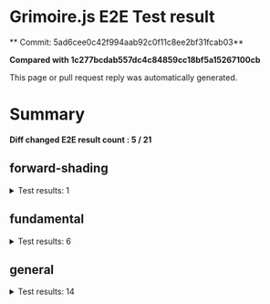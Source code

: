# Grimoire.js E2E Test result

** Commit: 5ad6cee0c42f994aab92c0f11c8ee2bf31fcab03**

**Compared with 1c277bcdab557dc4c84859cc18bf5a15267100cb**

This page or pull request reply was automatically generated.

# Summary

**Diff changed E2E result count : 5 / 21**



## forward-shading

<details>
    <summary>Test results: 1</summary>

<details>
    <summary>0:forward-shading/pbr-rougness-metallic[PASSED] -- (load: 3789 / waitFor: )</summary>





<img src="https://146-108731811-gh.circle-artifacts.com/0/tmp/circle-artifacts.lv4XsOJ/diff/forward-shadingpbr-rougness-metallic.png"/>




<a href="http://jsrun.it/kyasbal/gCfn3#fundamental&#x3D;staging-5ad6cee0c42f994aab92c0f11c8ee2bf31fcab03">OPEN</a>



<details>
    <summary>Logs</summary>

```
log:%cGrimoire.js v0.21.1
plugins:

  1 : grimoirejs-math@1.15.1
  2 : grimoirejs-fundamental@0.30.0beta5
  3 : grimoirejs-forward-shading@1.10.1

To suppress this message,please inject a line &quot;gr.debug &#x3D; false;&quot; on the initializing timing. color:#44F;font-weight:bold;
```

</details>

<details>
    <summary>Meta</summary>


|Key|Value|
|:-:|:-:|
|config|[object Object]|
|loadTime|3789|
|logs|[object Object]|
|diffTestResult|true|
|url|http://jsrun.it/kyasbal/gCfn3#fundamental&#x3D;staging-5ad6cee0c42f994aab92c0f11c8ee2bf31fcab03|


</details>

<details>
    <summary>Config</summary>


|Key|Value|
|:-:|:-:|
|url|http://jsrun.it/kyasbal/gCfn3|
|timeout|100000|
|waitFor||
|width|640|
|height|480|
|threshold|3%|
|shift|2|
|group|forward-shading|
|name|pbr-rougness-metallic|


</details>


</details>


---

 

</details>


## fundamental

<details>
    <summary>Test results: 6</summary>

<details>
    <summary>0:fundamental/texture-direction[PASSED] -- (load: 4340 / waitFor: )</summary>





<img src="https://146-108731811-gh.circle-artifacts.com/1/tmp/circle-artifacts.AoVoLxQ/diff/fundamentaltexture-direction.png"/>




<a href="https://codepen.io/kyasbal-1994/debug/gXMBJV#fundamental&#x3D;staging-5ad6cee0c42f994aab92c0f11c8ee2bf31fcab03">OPEN</a>



<details>
    <summary>Logs</summary>

```
log:%cGrimoire.js v0.21.1
plugins:

  1 : grimoirejs-math@1.15.1
  2 : grimoirejs-fundamental@0.30.0beta5

To suppress this message,please inject a line &quot;gr.debug &#x3D; false;&quot; on the initializing timing. color:#44F;font-weight:bold;
```

</details>

<details>
    <summary>Meta</summary>


|Key|Value|
|:-:|:-:|
|config|[object Object]|
|loadTime|4340|
|logs|[object Object]|
|diffTestResult|true|
|url|https://codepen.io/kyasbal-1994/debug/gXMBJV#fundamental&#x3D;staging-5ad6cee0c42f994aab92c0f11c8ee2bf31fcab03|


</details>

<details>
    <summary>Config</summary>


|Key|Value|
|:-:|:-:|
|url|https://codepen.io/kyasbal-1994/debug/gXMBJV|
|timeout|100000|
|waitFor||
|width|640|
|height|480|
|threshold|3%|
|shift|2|
|group|fundamental|
|name|texture-direction|


</details>


</details>


---


<details>
    <summary>1:fundamental/uv[PASSED] -- (load: 3053 / waitFor: )</summary>





<img src="https://146-108731811-gh.circle-artifacts.com/2/tmp/circle-artifacts.VXePXqq/diff/fundamentaluv.png"/>




<a href="https://codepen.io/kyasbal-1994/debug/vWXLLK#fundamental&#x3D;staging-5ad6cee0c42f994aab92c0f11c8ee2bf31fcab03">OPEN</a>



<details>
    <summary>Logs</summary>

```
log:%cGrimoire.js v0.21.1
plugins:

  1 : grimoirejs-math@1.15.1
  2 : grimoirejs-fundamental@0.30.0beta5

To suppress this message,please inject a line &quot;gr.debug &#x3D; false;&quot; on the initializing timing. color:#44F;font-weight:bold;
```

</details>

<details>
    <summary>Meta</summary>


|Key|Value|
|:-:|:-:|
|config|[object Object]|
|loadTime|3053|
|logs|[object Object]|
|diffTestResult|true|
|url|https://codepen.io/kyasbal-1994/debug/vWXLLK#fundamental&#x3D;staging-5ad6cee0c42f994aab92c0f11c8ee2bf31fcab03|


</details>

<details>
    <summary>Config</summary>


|Key|Value|
|:-:|:-:|
|url|https://codepen.io/kyasbal-1994/debug/vWXLLK|
|timeout|100000|
|waitFor||
|width|640|
|height|480|
|threshold|3%|
|shift|2|
|group|fundamental|
|name|uv|


</details>


</details>


---


<details>
    <summary>2:fundamental/normal[PASSED] -- (load: 3326 / waitFor: )</summary>





<img src="https://146-108731811-gh.circle-artifacts.com/3/tmp/circle-artifacts.YOTXgzG/diff/fundamentalnormal.png"/>




<a href="https://codepen.io/kyasbal-1994/debug/RjGroo#fundamental&#x3D;staging-5ad6cee0c42f994aab92c0f11c8ee2bf31fcab03">OPEN</a>



<details>
    <summary>Logs</summary>

```
log:%cGrimoire.js v0.21.1
plugins:

  1 : grimoirejs-math@1.15.1
  2 : grimoirejs-fundamental@0.30.0beta5

To suppress this message,please inject a line &quot;gr.debug &#x3D; false;&quot; on the initializing timing. color:#44F;font-weight:bold;
```

</details>

<details>
    <summary>Meta</summary>


|Key|Value|
|:-:|:-:|
|config|[object Object]|
|loadTime|3326|
|logs|[object Object]|
|diffTestResult|true|
|url|https://codepen.io/kyasbal-1994/debug/RjGroo#fundamental&#x3D;staging-5ad6cee0c42f994aab92c0f11c8ee2bf31fcab03|


</details>

<details>
    <summary>Config</summary>


|Key|Value|
|:-:|:-:|
|url|https://codepen.io/kyasbal-1994/debug/RjGroo|
|timeout|100000|
|waitFor||
|width|640|
|height|480|
|threshold|3%|
|shift|2|
|group|fundamental|
|name|normal|


</details>


</details>


---


<details>
    <summary>3:fundamental/canvasFollowRelative[PASSED] -- (load: 1387 / waitFor: )</summary>





<img src="https://146-108731811-gh.circle-artifacts.com/0/tmp/circle-artifacts.lv4XsOJ/diff/fundamentalcanvasFollowRelative.png"/>




<a href="https://codepen.io/kyasbal-1994/debug/bf323f6b9725ceb75f0865d6dddd68b9#fundamental&#x3D;staging-5ad6cee0c42f994aab92c0f11c8ee2bf31fcab03">OPEN</a>



<details>
    <summary>Logs</summary>

```
log:%cGrimoire.js v0.21.1
plugins:

  1 : grimoirejs-math@1.15.1
  2 : grimoirejs-fundamental@0.30.0beta5

To suppress this message,please inject a line &quot;gr.debug &#x3D; false;&quot; on the initializing timing. color:#44F;font-weight:bold;
```

</details>

<details>
    <summary>Meta</summary>


|Key|Value|
|:-:|:-:|
|config|[object Object]|
|loadTime|1387|
|logs|[object Object]|
|diffTestResult|true|
|url|https://codepen.io/kyasbal-1994/debug/bf323f6b9725ceb75f0865d6dddd68b9#fundamental&#x3D;staging-5ad6cee0c42f994aab92c0f11c8ee2bf31fcab03|


</details>

<details>
    <summary>Config</summary>


|Key|Value|
|:-:|:-:|
|url|https://codepen.io/kyasbal-1994/debug/bf323f6b9725ceb75f0865d6dddd68b9|
|timeout|100000|
|waitFor||
|width|640|
|height|480|
|threshold|3%|
|shift|2|
|group|fundamental|
|name|canvasFollowRelative|


</details>


</details>


---


<details>
    <summary>4:fundamental/canvasConsiderBorder[PASSED] -- (load: 1019 / waitFor: )</summary>





<img src="https://146-108731811-gh.circle-artifacts.com/1/tmp/circle-artifacts.AoVoLxQ/diff/fundamentalcanvasConsiderBorder.png"/>




<a href="https://codepen.io/kyasbal-1994/debug/d448653295e3678bdbbc626bf9192f79#fundamental&#x3D;staging-5ad6cee0c42f994aab92c0f11c8ee2bf31fcab03">OPEN</a>



<details>
    <summary>Logs</summary>

```
log:%cGrimoire.js v0.21.1
plugins:

  1 : grimoirejs-math@1.15.1
  2 : grimoirejs-fundamental@0.30.0beta5

To suppress this message,please inject a line &quot;gr.debug &#x3D; false;&quot; on the initializing timing. color:#44F;font-weight:bold;
```

</details>

<details>
    <summary>Meta</summary>


|Key|Value|
|:-:|:-:|
|config|[object Object]|
|loadTime|1019|
|logs|[object Object]|
|diffTestResult|true|
|url|https://codepen.io/kyasbal-1994/debug/d448653295e3678bdbbc626bf9192f79#fundamental&#x3D;staging-5ad6cee0c42f994aab92c0f11c8ee2bf31fcab03|


</details>

<details>
    <summary>Config</summary>


|Key|Value|
|:-:|:-:|
|url|https://codepen.io/kyasbal-1994/debug/d448653295e3678bdbbc626bf9192f79|
|timeout|100000|
|waitFor||
|width|640|
|height|480|
|threshold|3%|
|shift|2|
|group|fundamental|
|name|canvasConsiderBorder|


</details>


</details>


---


### 5:fundamental/dynamicParentSizeChange\[NOT TESTED BEFORE\]

* load: 1347
* waitFor: 




<img src="https://146-108731811-gh.circle-artifacts.com/2/tmp/circle-artifacts.VXePXqq/current/fundamentaldynamicParentSizeChange.png"/>




<a href="https://codepen.io/kyasbal-1994/debug/074bef092e7a50ed3e33fe7c75c923e6#fundamental&#x3D;staging-5ad6cee0c42f994aab92c0f11c8ee2bf31fcab03">OPEN</a>



<details>
    <summary>Logs</summary>

```
log:%cGrimoire.js v0.21.1
plugins:

  1 : grimoirejs-math@1.15.1
  2 : grimoirejs-fundamental@0.30.0beta5

To suppress this message,please inject a line &quot;gr.debug &#x3D; false;&quot; on the initializing timing. color:#44F;font-weight:bold;
```

</details>

<details>
    <summary>Meta</summary>


|Key|Value|
|:-:|:-:|
|config|[object Object]|
|loadTime|1347|
|logs|[object Object]|
|diffTestResult|true|
|url|https://codepen.io/kyasbal-1994/debug/074bef092e7a50ed3e33fe7c75c923e6#fundamental&#x3D;staging-5ad6cee0c42f994aab92c0f11c8ee2bf31fcab03|


</details>

<details>
    <summary>Config</summary>


|Key|Value|
|:-:|:-:|
|url|https://codepen.io/kyasbal-1994/debug/074bef092e7a50ed3e33fe7c75c923e6|
|timeout|100000|
|waitFor||
|width|640|
|height|480|
|threshold|3%|
|shift|2|
|group|fundamental|
|name|dynamicParentSizeChange|


</details>


---

 

</details>


## general

<details>
    <summary>Test results: 14</summary>

<details>
    <summary>0:general/earth[PASSED] -- (load: 2430 / waitFor: )</summary>





<img src="https://146-108731811-gh.circle-artifacts.com/3/tmp/circle-artifacts.YOTXgzG/diff/generalearth.png"/>




<a href="http://jsrun.it/cx20/89C8#fundamental&#x3D;staging-5ad6cee0c42f994aab92c0f11c8ee2bf31fcab03">OPEN</a>



<details>
    <summary>Logs</summary>

```
log:%cGrimoire.js v0.20.1
plugins:

  1 : grimoirejs-math@1.15.1
  2 : grimoirejs-fundamental@0.30.4
  3 : grimoirejs-preset-basic@1.11.15
  4 : grimoirejs-forward-shading@1.10.1

To suppress this message,please inject a line &quot;gr.debug &#x3D; false;&quot; on the initializing timing. color:#44F;font-weight:bold;
```

</details>

<details>
    <summary>Meta</summary>


|Key|Value|
|:-:|:-:|
|config|[object Object]|
|loadTime|2430|
|logs|[object Object]|
|diffTestResult|true|
|url|http://jsrun.it/cx20/89C8#fundamental&#x3D;staging-5ad6cee0c42f994aab92c0f11c8ee2bf31fcab03|


</details>

<details>
    <summary>Config</summary>


|Key|Value|
|:-:|:-:|
|url|http://jsrun.it/cx20/89C8|
|timeout|100000|
|waitFor||
|width|640|
|height|480|
|threshold|3%|
|shift|2|
|group|general|
|name|earth|


</details>


</details>


---


<details>
    <summary>1:general/gltf[PASSED] -- (load: 825 / waitFor: )</summary>





<img src="https://146-108731811-gh.circle-artifacts.com/0/tmp/circle-artifacts.lv4XsOJ/diff/generalgltf.png"/>




<a href="http://jsrun.it/cx20/6ojC#fundamental&#x3D;staging-5ad6cee0c42f994aab92c0f11c8ee2bf31fcab03">OPEN</a>



<details>
    <summary>Logs</summary>

```
log:%cGrimoire.js v0.20.0
plugins:

  1 : grimoirejs-math@1.14.6
  2 : grimoirejs-fundamental@0.28.2
  3 : grimoirejs-preset-basic@1.11.3
  4 : grimoirejs-animation@1.2.0
  5 : grimoirejs-forward-shading@1.7.3
  6 : grimoirejs-gltf@2.2.1

To suppress this message,please inject a line &quot;gr.debug &#x3D; false;&quot; on the initializing timing. color:#44F;font-weight:bold;
```

</details>

<details>
    <summary>Meta</summary>


|Key|Value|
|:-:|:-:|
|config|[object Object]|
|loadTime|825|
|logs|[object Object]|
|diffTestResult|true|
|url|http://jsrun.it/cx20/6ojC#fundamental&#x3D;staging-5ad6cee0c42f994aab92c0f11c8ee2bf31fcab03|


</details>

<details>
    <summary>Config</summary>


|Key|Value|
|:-:|:-:|
|url|http://jsrun.it/cx20/6ojC|
|timeout|100000|
|waitFor||
|width|640|
|height|480|
|threshold|3%|
|shift|2|
|group|general|
|name|gltf|


</details>


</details>


---



### 2:general/posteffect\[CHANGED\]

* load: 2191
* waitFor: 





<img src="https://146-108731811-gh.circle-artifacts.com/1/tmp/circle-artifacts.AoVoLxQ/diff/generalposteffect.png"/>




<a href="http://jsrun.it/cx20/snhP#fundamental&#x3D;staging-5ad6cee0c42f994aab92c0f11c8ee2bf31fcab03">OPEN</a>



<details>
    <summary>Logs</summary>

```
log:%cGrimoire.js v0.19.5
plugins:

  1 : grimoirejs-math@1.14.3
  2 : grimoirejs-fundamental@0.28.2
  3 : grimoirejs-preset-basic@1.11.0

To suppress this message,please inject a line &quot;gr.debug &#x3D; false;&quot; on the initializing timing. color:#44F;font-weight:bold;
```

</details>

<details>
    <summary>Meta</summary>


|Key|Value|
|:-:|:-:|
|config|[object Object]|
|loadTime|2191|
|logs|[object Object]|
|diffTestResult|false|
|url|http://jsrun.it/cx20/snhP#fundamental&#x3D;staging-5ad6cee0c42f994aab92c0f11c8ee2bf31fcab03|


</details>

<details>
    <summary>Config</summary>


|Key|Value|
|:-:|:-:|
|url|http://jsrun.it/cx20/snhP|
|timeout|100000|
|waitFor||
|width|640|
|height|480|
|threshold|3%|
|shift|2|
|group|general|
|name|posteffect|


</details>


---


<details>
    <summary>3:general/primitives[PASSED] -- (load: 1930 / waitFor: )</summary>





<img src="https://146-108731811-gh.circle-artifacts.com/2/tmp/circle-artifacts.VXePXqq/diff/generalprimitives.png"/>




<a href="http://jsrun.it/cx20/WWUy#fundamental&#x3D;staging-5ad6cee0c42f994aab92c0f11c8ee2bf31fcab03">OPEN</a>



<details>
    <summary>Logs</summary>

```
log:%cGrimoire.js v0.20.0
plugins:

  1 : grimoirejs-math@1.14.7
  2 : grimoirejs-fundamental@0.29.2
  3 : grimoirejs-preset-basic@1.11.5

To suppress this message,please inject a line &quot;gr.debug &#x3D; false;&quot; on the initializing timing. color:#44F;font-weight:bold;
```

</details>

<details>
    <summary>Meta</summary>


|Key|Value|
|:-:|:-:|
|config|[object Object]|
|loadTime|1930|
|logs|[object Object]|
|diffTestResult|true|
|url|http://jsrun.it/cx20/WWUy#fundamental&#x3D;staging-5ad6cee0c42f994aab92c0f11c8ee2bf31fcab03|


</details>

<details>
    <summary>Config</summary>


|Key|Value|
|:-:|:-:|
|url|http://jsrun.it/cx20/WWUy|
|timeout|100000|
|waitFor||
|width|640|
|height|480|
|threshold|3%|
|shift|2|
|group|general|
|name|primitives|


</details>


</details>


---


<details>
    <summary>4:general/quaternion[PASSED] -- (load: 1139 / waitFor: )</summary>





<img src="https://146-108731811-gh.circle-artifacts.com/3/tmp/circle-artifacts.YOTXgzG/diff/generalquaternion.png"/>




<a href="http://jsrun.it/cx20/29IU#fundamental&#x3D;staging-5ad6cee0c42f994aab92c0f11c8ee2bf31fcab03">OPEN</a>



<details>
    <summary>Logs</summary>

```
log:%cGrimoire.js v0.20.1
plugins:

  1 : grimoirejs-math@1.14.7
  2 : grimoirejs-fundamental@0.29.4
  3 : grimoirejs-preset-basic@1.11.8

To suppress this message,please inject a line &quot;gr.debug &#x3D; false;&quot; on the initializing timing. color:#44F;font-weight:bold;
```

</details>

<details>
    <summary>Meta</summary>


|Key|Value|
|:-:|:-:|
|config|[object Object]|
|loadTime|1139|
|logs|[object Object]|
|diffTestResult|true|
|url|http://jsrun.it/cx20/29IU#fundamental&#x3D;staging-5ad6cee0c42f994aab92c0f11c8ee2bf31fcab03|


</details>

<details>
    <summary>Config</summary>


|Key|Value|
|:-:|:-:|
|url|http://jsrun.it/cx20/29IU|
|timeout|100000|
|waitFor||
|width|640|
|height|480|
|threshold|3%|
|shift|2|
|group|general|
|name|quaternion|


</details>


</details>


---


<details>
    <summary>5:general/teapod-wireframe[PASSED] -- (load: 887 / waitFor: )</summary>





<img src="https://146-108731811-gh.circle-artifacts.com/0/tmp/circle-artifacts.lv4XsOJ/diff/generalteapod-wireframe.png"/>




<a href="http://jsrun.it/cx20/Ukzk#fundamental&#x3D;staging-5ad6cee0c42f994aab92c0f11c8ee2bf31fcab03">OPEN</a>



<details>
    <summary>Logs</summary>

```
log:%cGrimoire.js v0.20.1
plugins:

  1 : grimoirejs-math@1.14.7
  2 : grimoirejs-fundamental@0.29.4
  3 : grimoirejs-preset-basic@1.11.8

To suppress this message,please inject a line &quot;gr.debug &#x3D; false;&quot; on the initializing timing. color:#44F;font-weight:bold;
```

</details>

<details>
    <summary>Meta</summary>


|Key|Value|
|:-:|:-:|
|config|[object Object]|
|loadTime|887|
|logs|[object Object]|
|diffTestResult|true|
|url|http://jsrun.it/cx20/Ukzk#fundamental&#x3D;staging-5ad6cee0c42f994aab92c0f11c8ee2bf31fcab03|


</details>

<details>
    <summary>Config</summary>


|Key|Value|
|:-:|:-:|
|url|http://jsrun.it/cx20/Ukzk|
|timeout|100000|
|waitFor||
|width|640|
|height|480|
|threshold|3%|
|shift|2|
|group|general|
|name|teapod-wireframe|


</details>


</details>


---


<details>
    <summary>6:general/teapod-normal[PASSED] -- (load: 1598 / waitFor: )</summary>





<img src="https://146-108731811-gh.circle-artifacts.com/1/tmp/circle-artifacts.AoVoLxQ/diff/generalteapod-normal.png"/>




<a href="http://jsrun.it/cx20/MPRv#fundamental&#x3D;staging-5ad6cee0c42f994aab92c0f11c8ee2bf31fcab03">OPEN</a>



<details>
    <summary>Logs</summary>

```
log:%cGrimoire.js v0.20.1
plugins:

  1 : grimoirejs-math@1.14.7
  2 : grimoirejs-fundamental@0.29.4
  3 : grimoirejs-preset-basic@1.11.8

To suppress this message,please inject a line &quot;gr.debug &#x3D; false;&quot; on the initializing timing. color:#44F;font-weight:bold;
```

</details>

<details>
    <summary>Meta</summary>


|Key|Value|
|:-:|:-:|
|config|[object Object]|
|loadTime|1598|
|logs|[object Object]|
|diffTestResult|true|
|url|http://jsrun.it/cx20/MPRv#fundamental&#x3D;staging-5ad6cee0c42f994aab92c0f11c8ee2bf31fcab03|


</details>

<details>
    <summary>Config</summary>


|Key|Value|
|:-:|:-:|
|url|http://jsrun.it/cx20/MPRv|
|timeout|100000|
|waitFor||
|width|640|
|height|480|
|threshold|3%|
|shift|2|
|group|general|
|name|teapod-normal|


</details>


</details>


---



### 7:general/teapod-texture\[CHANGED\]

* load: 1319
* waitFor: 





<img src="https://146-108731811-gh.circle-artifacts.com/2/tmp/circle-artifacts.VXePXqq/diff/generalteapod-texture.png"/>




<a href="http://jsrun.it/cx20/kPYg#fundamental&#x3D;staging-5ad6cee0c42f994aab92c0f11c8ee2bf31fcab03">OPEN</a>



<details>
    <summary>Logs</summary>

```
log:%cGrimoire.js v0.20.1
plugins:

  1 : grimoirejs-math@1.14.7
  2 : grimoirejs-fundamental@0.29.4
  3 : grimoirejs-preset-basic@1.11.8

To suppress this message,please inject a line &quot;gr.debug &#x3D; false;&quot; on the initializing timing. color:#44F;font-weight:bold;
```

</details>

<details>
    <summary>Meta</summary>


|Key|Value|
|:-:|:-:|
|config|[object Object]|
|loadTime|1319|
|logs|[object Object]|
|diffTestResult|false|
|url|http://jsrun.it/cx20/kPYg#fundamental&#x3D;staging-5ad6cee0c42f994aab92c0f11c8ee2bf31fcab03|


</details>

<details>
    <summary>Config</summary>


|Key|Value|
|:-:|:-:|
|url|http://jsrun.it/cx20/kPYg|
|timeout|100000|
|waitFor||
|width|640|
|height|480|
|threshold|3%|
|shift|2|
|group|general|
|name|teapod-texture|


</details>


---


<details>
    <summary>8:general/pbr[PASSED] -- (load: 794 / waitFor: )</summary>





<img src="https://146-108731811-gh.circle-artifacts.com/3/tmp/circle-artifacts.YOTXgzG/diff/generalpbr.png"/>




<a href="http://jsrun.it/cx20/Qurl#fundamental&#x3D;staging-5ad6cee0c42f994aab92c0f11c8ee2bf31fcab03">OPEN</a>



<details>
    <summary>Logs</summary>

```
log:%cGrimoire.js v0.20.1
plugins:

  1 : grimoirejs-math@1.14.8
  2 : grimoirejs-fundamental@0.29.4
  3 : grimoirejs-preset-basic@1.11.9
  4 : grimoirejs-animation@1.2.0
  5 : grimoirejs-forward-shading@1.9.1
  6 : grimoirejs-gltf@2.2.6

To suppress this message,please inject a line &quot;gr.debug &#x3D; false;&quot; on the initializing timing. color:#44F;font-weight:bold;
```

</details>

<details>
    <summary>Meta</summary>


|Key|Value|
|:-:|:-:|
|config|[object Object]|
|loadTime|794|
|logs|[object Object]|
|diffTestResult|true|
|url|http://jsrun.it/cx20/Qurl#fundamental&#x3D;staging-5ad6cee0c42f994aab92c0f11c8ee2bf31fcab03|


</details>

<details>
    <summary>Config</summary>


|Key|Value|
|:-:|:-:|
|url|http://jsrun.it/cx20/Qurl|
|timeout|100000|
|waitFor||
|width|640|
|height|480|
|threshold|3%|
|shift|2|
|group|general|
|name|pbr|


</details>


</details>


---



### 9:general/particles\[CHANGED\]

* load: 1240
* waitFor: 





<img src="https://146-108731811-gh.circle-artifacts.com/0/tmp/circle-artifacts.lv4XsOJ/diff/generalparticles.png"/>




<a href="http://jsrun.it/case2912/6B8h#fundamental&#x3D;staging-5ad6cee0c42f994aab92c0f11c8ee2bf31fcab03">OPEN</a>



<details>
    <summary>Logs</summary>

```
log:%cGrimoire.js v0.21.0
plugins:

  1 : grimoirejs-math@1.15.1
  2 : grimoirejs-fundamental@0.30.5
  3 : grimoirejs-preset-basic@1.11.16

To suppress this message,please inject a line &quot;gr.debug &#x3D; false;&quot; on the initializing timing. color:#44F;font-weight:bold;
```

</details>

<details>
    <summary>Meta</summary>


|Key|Value|
|:-:|:-:|
|config|[object Object]|
|loadTime|1240|
|logs|[object Object]|
|diffTestResult|false|
|url|http://jsrun.it/case2912/6B8h#fundamental&#x3D;staging-5ad6cee0c42f994aab92c0f11c8ee2bf31fcab03|


</details>

<details>
    <summary>Config</summary>


|Key|Value|
|:-:|:-:|
|url|http://jsrun.it/case2912/6B8h|
|timeout|100000|
|waitFor||
|width|640|
|height|480|
|threshold|3%|
|shift|2|
|group|general|
|name|particles|


</details>


---


<details>
    <summary>10:general/axis[PASSED] -- (load: 816 / waitFor: )</summary>





<img src="https://146-108731811-gh.circle-artifacts.com/1/tmp/circle-artifacts.AoVoLxQ/diff/generalaxis.png"/>




<a href="http://jsrun.it/cx20/ebdy#fundamental&#x3D;staging-5ad6cee0c42f994aab92c0f11c8ee2bf31fcab03">OPEN</a>



<details>
    <summary>Logs</summary>

```
log:%cGrimoire.js v0.20.1
plugins:

  1 : grimoirejs-math@1.14.7
  2 : grimoirejs-fundamental@0.29.4
  3 : grimoirejs-preset-basic@1.11.8

To suppress this message,please inject a line &quot;gr.debug &#x3D; false;&quot; on the initializing timing. color:#44F;font-weight:bold;
```

</details>

<details>
    <summary>Meta</summary>


|Key|Value|
|:-:|:-:|
|config|[object Object]|
|loadTime|816|
|logs|[object Object]|
|diffTestResult|true|
|url|http://jsrun.it/cx20/ebdy#fundamental&#x3D;staging-5ad6cee0c42f994aab92c0f11c8ee2bf31fcab03|


</details>

<details>
    <summary>Config</summary>


|Key|Value|
|:-:|:-:|
|url|http://jsrun.it/cx20/ebdy|
|timeout|100000|
|waitFor||
|width|640|
|height|480|
|threshold|3%|
|shift|2|
|group|general|
|name|axis|


</details>


</details>


---


<details>
    <summary>11:general/forward[PASSED] -- (load: 1279 / waitFor: )</summary>





<img src="https://146-108731811-gh.circle-artifacts.com/2/tmp/circle-artifacts.VXePXqq/diff/generalforward.png"/>




<a href="http://jsrun.it/cx20/UE4P#fundamental&#x3D;staging-5ad6cee0c42f994aab92c0f11c8ee2bf31fcab03">OPEN</a>



<details>
    <summary>Logs</summary>

```
log:%cGrimoire.js v0.20.1
plugins:

  1 : grimoirejs-math@1.15.1
  2 : grimoirejs-fundamental@0.30.4
  3 : grimoirejs-preset-basic@1.11.15
  4 : grimoirejs-forward-shading@1.10.1

To suppress this message,please inject a line &quot;gr.debug &#x3D; false;&quot; on the initializing timing. color:#44F;font-weight:bold;
```

</details>

<details>
    <summary>Meta</summary>


|Key|Value|
|:-:|:-:|
|config|[object Object]|
|loadTime|1279|
|logs|[object Object]|
|diffTestResult|true|
|url|http://jsrun.it/cx20/UE4P#fundamental&#x3D;staging-5ad6cee0c42f994aab92c0f11c8ee2bf31fcab03|


</details>

<details>
    <summary>Config</summary>


|Key|Value|
|:-:|:-:|
|url|http://jsrun.it/cx20/UE4P|
|timeout|100000|
|waitFor||
|width|640|
|height|480|
|threshold|3%|
|shift|2|
|group|general|
|name|forward|


</details>


</details>


---



### 12:general/shader\[CHANGED\]

* load: 937
* waitFor: 





<img src="https://146-108731811-gh.circle-artifacts.com/3/tmp/circle-artifacts.YOTXgzG/diff/generalshader.png"/>




<a href="http://jsrun.it/kyasbal/2DVy#fundamental&#x3D;staging-5ad6cee0c42f994aab92c0f11c8ee2bf31fcab03">OPEN</a>



<details>
    <summary>Logs</summary>

```
log:%cGrimoire.js v0.21.0
plugins:

  1 : grimoirejs-math@1.15.1
  2 : grimoirejs-fundamental@0.30.5
  3 : grimoirejs-preset-basic@1.11.16

To suppress this message,please inject a line &quot;gr.debug &#x3D; false;&quot; on the initializing timing. color:#44F;font-weight:bold;
```

</details>

<details>
    <summary>Meta</summary>


|Key|Value|
|:-:|:-:|
|config|[object Object]|
|loadTime|937|
|logs|[object Object]|
|diffTestResult|false|
|url|http://jsrun.it/kyasbal/2DVy#fundamental&#x3D;staging-5ad6cee0c42f994aab92c0f11c8ee2bf31fcab03|


</details>

<details>
    <summary>Config</summary>


|Key|Value|
|:-:|:-:|
|url|http://jsrun.it/kyasbal/2DVy|
|timeout|100000|
|waitFor||
|width|640|
|height|480|
|threshold|3%|
|shift|2|
|group|general|
|name|shader|


</details>


---



### 13:general/pbrTest14\[CHANGED\]

* load: 2663
* waitFor: 





<img src="https://146-108731811-gh.circle-artifacts.com/0/tmp/circle-artifacts.lv4XsOJ/diff/generalpbrTest14.png"/>




<a href="http://jsrun.it/kyasbal/oeKr#fundamental&#x3D;staging-5ad6cee0c42f994aab92c0f11c8ee2bf31fcab03">OPEN</a>



<details>
    <summary>Logs</summary>

```
log:%cGrimoire.js v0.19.1
plugins:

  1 : grimoirejs-math@1.14.2
  2 : grimoirejs-fundamental@0.28.1
  3 : grimoirejs-preset-basic@1.10.17
  4 : grimoirejs-forward-shading@1.7.3

To suppress this message,please inject a line &quot;gr.debug &#x3D; false;&quot; on the initializing timing. color:#44F;font-weight:bold;
error:JSHandle@error
```

</details>

<details>
    <summary>Meta</summary>


|Key|Value|
|:-:|:-:|
|config|[object Object]|
|loadTime|2663|
|logs|[object Object],[object Object]|
|diffTestResult|false|
|url|http://jsrun.it/kyasbal/oeKr#fundamental&#x3D;staging-5ad6cee0c42f994aab92c0f11c8ee2bf31fcab03|


</details>

<details>
    <summary>Config</summary>


|Key|Value|
|:-:|:-:|
|timeout|100000|
|url|http://jsrun.it/kyasbal/oeKr|
|waitFor||
|width|640|
|height|480|
|threshold|3%|
|shift|2|
|group|general|
|name|pbrTest14|


</details>


---

 

</details>
 